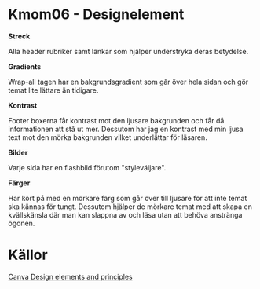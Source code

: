 Kmom06 - Designelement
========================

**Streck**

Alla header rubriker samt länkar som hjälper understryka deras betydelse.

**Gradients**

Wrap-all tagen har en bakgrundsgradient som går över hela sidan och gör temat lite
lättare än tidigare.


**Kontrast**

Footer boxerna får kontrast mot den ljusare bakgrunden och får då informationen att
stå ut mer. Dessutom har jag en kontrast med min ljusa text mot den mörka bakgrunden
vilket underlättar för läsaren.

**Bilder**

Varje sida har en flashbild förutom "styleväljare".


**Färger**

Har kört på med en mörkare färg som går över till ljusare för att inte temat ska kännas för tungt.
Dessutom hjälper de mörkare temat med att skapa en kvällskänsla där man kan slappna av och läsa utan
att behöva anstränga ögonen.



Källor
========================

[Canva Design elements and principles](https://www.canva.com/learn/design-elements-principles/)
